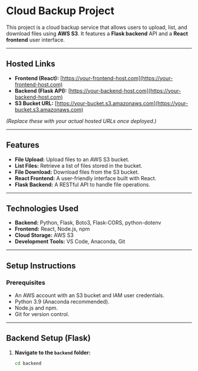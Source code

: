 # Cloud Backup Project

This project is a cloud backup service that allows users to upload, list, and download files using **AWS S3**. It features a **Flask backend** API and a **React frontend** user interface.

---

## Hosted Links

- **Frontend (React):** [https://your-frontend-host.com](https://your-frontend-host.com)
- **Backend (Flask API):** [https://your-backend-host.com](https://your-backend-host.com)
- **S3 Bucket URL:** [https://your-bucket.s3.amazonaws.com](https://your-bucket.s3.amazonaws.com)

*(Replace these with your actual hosted URLs once deployed.)*

---

## Features

- **File Upload:** Upload files to an AWS S3 bucket.
- **List Files:** Retrieve a list of files stored in the bucket.
- **File Download:** Download files from the S3 bucket.
- **React Frontend:** A user-friendly interface built with React.
- **Flask Backend:** A RESTful API to handle file operations.

---

## Technologies Used

- **Backend:** Python, Flask, Boto3, Flask-CORS, python-dotenv
- **Frontend:** React, Node.js, npm
- **Cloud Storage:** AWS S3
- **Development Tools:** VS Code, Anaconda, Git

---

## Setup Instructions

### Prerequisites

- An AWS account with an S3 bucket and IAM user credentials.
- Python 3.9 (Anaconda recommended).
- Node.js and npm.
- Git for version control.

---

## Backend Setup (Flask)

1. **Navigate to the `backend` folder:**

   ```bash
   cd backend
